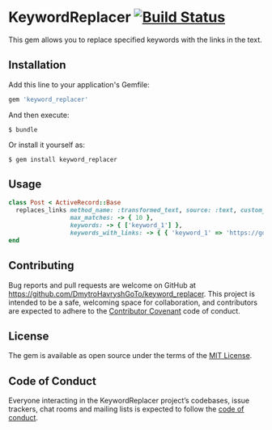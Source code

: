 # KeywordReplacer [![Build Status](https://app.travis-ci.com/DmytroHavryshGoTo/keyword_replacer.svg?branch=main)](https://app.travis-ci.com/DmytroHavryshGoTo/keyword_replacer)

This gem allows you to replace specified keywords with the links in the text.

## Installation

Add this line to your application's Gemfile:

```ruby
gem 'keyword_replacer'
```

And then execute:

    $ bundle

Or install it yourself as:

    $ gem install keyword_replacer

## Usage

```ruby
class Post < ActiveRecord::Base
  replaces_links method_name: :transformed_text, source: :text, custom_class: 'custom',
                 max_matches: -> { 10 },
                 keywords: -> { ['keyword_1'] },
                 keywords_with_links: -> { { 'keyword_1' => 'https://google.com' } }
end
```

## Contributing

Bug reports and pull requests are welcome on GitHub at https://github.com/DmytroHavryshGoTo/keyword_replacer. This project is intended to be a safe, welcoming space for collaboration, and contributors are expected to adhere to the [Contributor Covenant](http://contributor-covenant.org) code of conduct.

## License

The gem is available as open source under the terms of the [MIT License](https://opensource.org/licenses/MIT).

## Code of Conduct

Everyone interacting in the KeywordReplacer project’s codebases, issue trackers, chat rooms and mailing lists is expected to follow the [code of conduct](https://github.com/[USERNAME]/keyword_replacer/blob/master/CODE_OF_CONDUCT.md).
